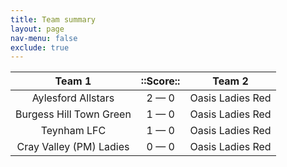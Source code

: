 ```yaml
---
title: Team summary
layout: page
nav-menu: false
exclude: true
---
```




|         Team 1          |  ::Score::  |      Team 2      |
|:-----------------------:|:-----------:|:----------------:|
|   Aylesford Allstars    | 2 &mdash; 0 | Oasis Ladies Red |
| Burgess Hill Town Green | 1 &mdash; 0 | Oasis Ladies Red |
|       Teynham LFC       | 1 &mdash; 0 | Oasis Ladies Red |
| Cray Valley (PM) Ladies | 0 &mdash; 0 | Oasis Ladies Red |

 <br /><br /><br />